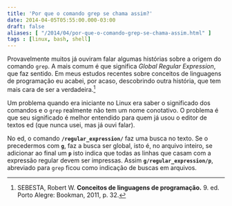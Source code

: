 ```yaml
---
title: 'Por que o comando grep se chama assim?'
date: 2014-04-05T05:55:00.000-03:00
draft: false
aliases: [ "/2014/04/por-que-o-comando-grep-se-chama-assim.html" ]
tags : [linux, bash, shell]
---
```


Provavelmente muitos já ouviram falar algumas histórias sobre a origem do comando `grep`. A mais comum é que significa _Global Regular Expression_, que faz sentido. Em meus estudos recentes sobre conceitos de linguagens de programação eu acabei, por acaso, descobrindo outra história, que tem mais cara de ser a verdadeira.[^1]

Um problema quando era iniciante no Linux era saber o significado dos comandos e o `grep` realmente não tem um nome conotativo. O problema é que seu significado é melhor entendido para quem já usou o editor de textos ed (que nunca usei, mas já ouvi falar).

No ed, o comando **`/regular_expression/`** faz uma busca no texto. Se o precedermos com **`g`**, faz a busca ser global, isto é, no arquivo inteiro, se adicionar ao final um **`p`** isto indica que todas as linhas que casam com a expressão regular devem ser impressas. Assim **`g/regular_expression/p`**, abreviado para `grep` ficou como indicação de buscas em arquivos.

[^1]: SEBESTA, Robert W. **Conceitos de linguagens de programação.** 9. ed. Porto Alegre: Bookman, 2011, p. 32.
